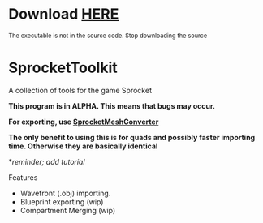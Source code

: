 # Download [HERE](https://github.com/ArgoreOfficial/SprocketToolkit/releases/latest)
<sub>The executable is not in the source code. Stop downloading the source</sub>
# SprocketToolkit
A collection of tools for the game Sprocket


**This program is in ALPHA. This means that bugs may occur.**

**For exporting, use [SprocketMeshConverter](https://github.com/ArgoreOfficial/SprocketMeshConverter)**

**The only benefit to using this is for quads and possibly faster importing time. Otherwise they are basically identical**

**reminder; add tutorial*

Features
* Wavefront (.obj) importing.
* Blueprint exporting (wip)
* Compartment Merging (wip)
